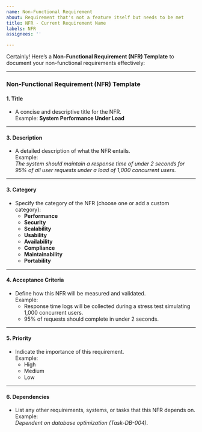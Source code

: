 ```yaml
---
name: Non-Functional Requirement
about: Requirement that's not a feature itself but needs to be met
title: NFR - Current Requirement Name
labels: NFR
assignees: ''

---
```


Certainly! Here’s a **Non-Functional Requirement (NFR) Template** to document your non-functional requirements effectively:

---

### **Non-Functional Requirement (NFR) Template**

#### **1. Title**  
   - A concise and descriptive title for the NFR.  
     Example: **System Performance Under Load**

---
#### **3. Description**  
   - A detailed description of what the NFR entails.  
     Example:  
     _The system should maintain a response time of under 2 seconds for 95% of all user requests under a load of 1,000 concurrent users._

---

#### **3. Category**  
   - Specify the category of the NFR (choose one or add a custom category):  
     - **Performance**  
     - **Security**  
     - **Scalability**  
     - **Usability**  
     - **Availability**  
     - **Compliance**  
     - **Maintainability**  
     - **Portability**  

---

#### **4. Acceptance Criteria**  
   - Define how this NFR will be measured and validated.  
     Example:  
     - Response time logs will be collected during a stress test simulating 1,000 concurrent users.  
     - 95% of requests should complete in under 2 seconds.
---

#### **5. Priority**  
   - Indicate the importance of this requirement.  
     Example:  
     - High  
     - Medium  
     - Low  

---

#### **6. Dependencies**  
   - List any other requirements, systems, or tasks that this NFR depends on.  
     Example:  
     _Dependent on database optimization (Task-DB-004)._
